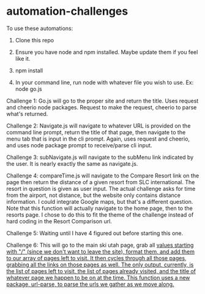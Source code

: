 # automation-challenges
To use these automations:

1. Clone this repo

2. Ensure you have node and npm installed. Maybe update them if you feel like it.

3. npm install

4. In your command line, run node with whatever file you wish to use. Ex: node go.js

Challenge 1:
Go.js will go to the proper site and return the title. Uses request and cheerio node packages. Request to make the request, cheerio to parse what's returned.

Challenge 2:
Navigate.js will navigate to whatever URL is provided on the command line prompt, return the title of that page, then navigate to the menu tab that is input in the cli prompt. Again, uses request and cheerio, and uses node package prompt to receive/parse cli input.

Challenge 3:
subNavigate.js will navigate to the subMenu link indicated by the user. It is nearly exactly the same as navigate.js.

Challenge 4:
compareTime.js will navigate to the Compare Resort link on the page then return the distance of a given resort from SLC international. The resort in question is given as user input. The actual challenge asks for time from the airport, not distance, but the website only contains distance information. I could integrate Google maps, but that's a different question.
Note that this function will actually navigate to the home page, then to the resorts page. I chose to do this to fit the theme of the challenge instead of hard coding in the Resort Comparison url.

Challenge 5:
Waiting until I have 4 figured out before starting this one.

Challenge 6:
This will go to the main ski utah page, grab all <a href> values starting with "/" (since we don't want to leave the site), format them, and add them to our array of pages left to visit. It then cycles through all those pages, grabbing all the links on those pages as well. The only output, currently, is the list of pages left to visit, the list of pages already visited, and the title of whatever page we happen to be on at the time.
This function uses a new package, url-parse, to parse the urls we gather as we move along.
